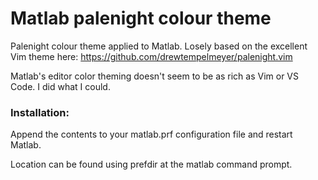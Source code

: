 Matlab palenight colour theme
=============================

Palenight colour theme applied to Matlab. Losely based on the excellent Vim theme here: https://github.com/drewtempelmeyer/palenight.vim

Matlab's editor color theming doesn't seem to be as rich as Vim or VS Code. I did what I could.

### Installation:
Append the contents to your matlab.prf configuration file and restart Matlab.

Location can be found using prefdir at the matlab command prompt.
